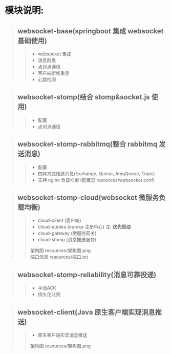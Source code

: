 # 模块说明:
> ## websocket-base(springboot 集成 websocket 基础使用)
> > - websocket 集成
> > - 消息群发
> > - 点对点通信
> > - 客户端断线重连
> > - 心跳检测

> ## websocket-stomp(结合 stomp&socket.js 使用)
> > - 配置
> > - 点对点通信

> ## websocket-stomp-rabbitmq(整合 rabbitmq 发送消息)
 > > - 配置
 > > - 四种方式推送消息(Exchange, Queue, AmqQueue, Topic)
 > > - 支持 nginx 负载均衡 (配置见 resources/websocket.conf)

> ## websocket-stomp-cloud(websocket 微服务负载均衡)
 > > - cloud-client (客户端)
 > > - cloud-eureka (eureka 注册中心) 注:  **优先启动**
 > > - cloud-gateway (微服务网关)
 > > - cloud-stomp (消息推送服务)
 > >
 > > 架构图 resources/架构图.png  
 > > 端口信息 resources/端口.txt 

> ## websocket-stomp-reliability(消息可靠投递)
 > > - 手动ACK
 > > - 持久化队列

> ## websocket-client(Java 原生客户端实现消息推送)
 > > - 原生客户端实现消息推送
 > >
 > > 架构图 resources/架构图.png






